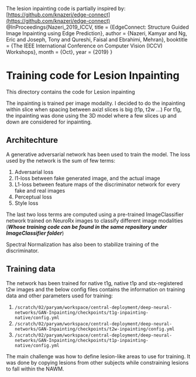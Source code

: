 The lesion inpainting code is partially inspired by:
[https://github.com/knazeri/edge-connect](https://github.com/knazeri/edge-connect)
@InProceedings{Nazeri_2019_ICCV,
    title = {EdgeConnect: Structure Guided Image Inpainting using Edge Prediction},
    author = {Nazeri, Kamyar and Ng, Eric and Joseph, Tony and Qureshi, Faisal and Ebrahimi, Mehran},
    booktitle = {The IEEE International Conference on Computer Vision (ICCV) Workshops},
    month = {Oct},
    year = {2019}
}


# Training code for Lesion Inpainting

This directory contains the code for Lesion inpainting

The inpainting is trained per image modality.
I decided to do the inpainting within slice when spacing between axizl slices is big (t1p, t2w ...)
For t1g, the inpainting was done using the 3D model where a few slices up and down are considered for inpainting.
 
## Architechture

A generative adversarial network has been used to train the model. 
The loss used by the network is the sum of few terms:
1. Adversarial loss
2. l1-loss between fake generated image, and the actual image
3. L1-loss between feature maps of the discriminator network for every fake and real images
4. Perceptual loss 
5. Style loss 
   
The last two loss terms are  computed using a pre-trained ImageClassifier network trained on NeuroRx images 
to classify different image modalities (***Whose training code can be found in the same repository under 
ImageClassifier folder***)

Spectral Normalization has also been to stabilize training of the discriminator.

## Training data
The network has been trained for native t1g, native t1p and stx-registered t2w images and the 
below config files contains the information on training data and other parameters used for training:
1. `/scratch/02/paryam/workspace/central-deployment/deep-neural-networks/GAN-Inpainting/checkpoints/t1g-inpainting-native/config.yml`
2. `/scratch/02/paryam/workspace/central-deployment/deep-neural-networks/GAN-Inpainting/checkpoints/t2w-inpainting/config.yml`
3. `/scratch/02/paryam/workspace/central-deployment/deep-neural-networks/GAN-Inpainting/checkpoints/t1p-inpainting-native/config.yml`

The main challenge was how to define lesion-like areas to use for training.
It was done by copying lesions from other subjects while constraining lesions to fall within the NAWM.
